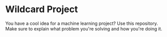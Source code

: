 # Wildcard Project

You have a cool idea for a machine learning project? Use this repository. Make
sure to explain what problem you're solving and how you're doing it.

